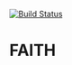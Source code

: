 [![Build Status](http://107.178.214.77/jenkins/buildStatus/icon?job=FAITH%2Fmaster)](http://107.178.214.77/jenkins/job/FAITH/job/master/)
# FAITH
